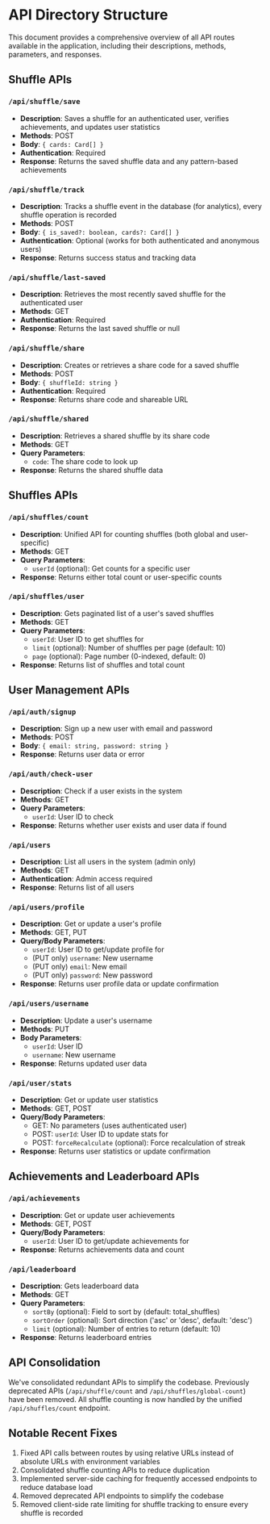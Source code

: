 # API Directory Structure

This document provides a comprehensive overview of all API routes available in the application, including their descriptions, methods, parameters, and responses.

## Shuffle APIs

### `/api/shuffle/save`

- **Description**: Saves a shuffle for an authenticated user, verifies achievements, and updates user statistics
- **Methods**: POST
- **Body**: `{ cards: Card[] }`
- **Authentication**: Required
- **Response**: Returns the saved shuffle data and any pattern-based achievements

### `/api/shuffle/track`

- **Description**: Tracks a shuffle event in the database (for analytics), every shuffle operation is recorded
- **Methods**: POST
- **Body**: `{ is_saved?: boolean, cards?: Card[] }`
- **Authentication**: Optional (works for both authenticated and anonymous users)
- **Response**: Returns success status and tracking data

### `/api/shuffle/last-saved`

- **Description**: Retrieves the most recently saved shuffle for the authenticated user
- **Methods**: GET
- **Authentication**: Required
- **Response**: Returns the last saved shuffle or null

### `/api/shuffle/share`

- **Description**: Creates or retrieves a share code for a saved shuffle
- **Methods**: POST
- **Body**: `{ shuffleId: string }`
- **Authentication**: Required
- **Response**: Returns share code and shareable URL

### `/api/shuffle/shared`

- **Description**: Retrieves a shared shuffle by its share code
- **Methods**: GET
- **Query Parameters**:
  - `code`: The share code to look up
- **Response**: Returns the shared shuffle data

## Shuffles APIs

### `/api/shuffles/count`

- **Description**: Unified API for counting shuffles (both global and user-specific)
- **Methods**: GET
- **Query Parameters**:
  - `userId` (optional): Get counts for a specific user
- **Response**: Returns either total count or user-specific counts

### `/api/shuffles/user`

- **Description**: Gets paginated list of a user's saved shuffles
- **Methods**: GET
- **Query Parameters**:
  - `userId`: User ID to get shuffles for
  - `limit` (optional): Number of shuffles per page (default: 10)
  - `page` (optional): Page number (0-indexed, default: 0)
- **Response**: Returns list of shuffles and total count

## User Management APIs

### `/api/auth/signup`

- **Description**: Sign up a new user with email and password
- **Methods**: POST
- **Body**: `{ email: string, password: string }`
- **Response**: Returns user data or error

### `/api/auth/check-user`

- **Description**: Check if a user exists in the system
- **Methods**: GET
- **Query Parameters**:
  - `userId`: User ID to check
- **Response**: Returns whether user exists and user data if found

### `/api/users`

- **Description**: List all users in the system (admin only)
- **Methods**: GET
- **Authentication**: Admin access required
- **Response**: Returns list of all users

### `/api/users/profile`

- **Description**: Get or update a user's profile
- **Methods**: GET, PUT
- **Query/Body Parameters**:
  - `userId`: User ID to get/update profile for
  - (PUT only) `username`: New username
  - (PUT only) `email`: New email
  - (PUT only) `password`: New password
- **Response**: Returns user profile data or update confirmation

### `/api/users/username`

- **Description**: Update a user's username
- **Methods**: PUT
- **Body Parameters**:
  - `userId`: User ID
  - `username`: New username
- **Response**: Returns updated user data

### `/api/user/stats`

- **Description**: Get or update user statistics
- **Methods**: GET, POST
- **Query/Body Parameters**:
  - GET: No parameters (uses authenticated user)
  - POST: `userId`: User ID to update stats for
  - POST: `forceRecalculate` (optional): Force recalculation of streak
- **Response**: Returns user statistics or update confirmation

## Achievements and Leaderboard APIs

### `/api/achievements`

- **Description**: Get or update user achievements
- **Methods**: GET, POST
- **Query/Body Parameters**:
  - `userId`: User ID to get/update achievements for
- **Response**: Returns achievements data and count

### `/api/leaderboard`

- **Description**: Gets leaderboard data
- **Methods**: GET
- **Query Parameters**:
  - `sortBy` (optional): Field to sort by (default: total_shuffles)
  - `sortOrder` (optional): Sort direction ('asc' or 'desc', default: 'desc')
  - `limit` (optional): Number of entries to return (default: 10)
- **Response**: Returns leaderboard entries

## API Consolidation

We've consolidated redundant APIs to simplify the codebase. Previously deprecated APIs (`/api/shuffle/count` and `/api/shuffles/global-count`) have been removed. All shuffle counting is now handled by the unified `/api/shuffles/count` endpoint.

## Notable Recent Fixes

1. Fixed API calls between routes by using relative URLs instead of absolute URLs with environment variables
2. Consolidated shuffle counting APIs to reduce duplication
3. Implemented server-side caching for frequently accessed endpoints to reduce database load
4. Removed deprecated API endpoints to simplify the codebase
5. Removed client-side rate limiting for shuffle tracking to ensure every shuffle is recorded
